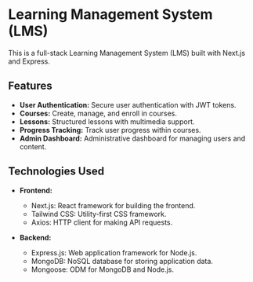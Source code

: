 # Learning Management System (LMS)

This is a full-stack Learning Management System (LMS) built with Next.js and Express.

## Features

- **User Authentication:** Secure user authentication with JWT tokens.
- **Courses:** Create, manage, and enroll in courses.
- **Lessons:** Structured lessons with multimedia support.
- **Progress Tracking:** Track user progress within courses.
- **Admin Dashboard:** Administrative dashboard for managing users and content.

## Technologies Used

- **Frontend:**

  - Next.js: React framework for building the frontend.
  - Tailwind CSS: Utility-first CSS framework.
  - Axios: HTTP client for making API requests.

- **Backend:**
  - Express.js: Web application framework for Node.js.
  - MongoDB: NoSQL database for storing application data.
  - Mongoose: ODM for MongoDB and Node.js.

